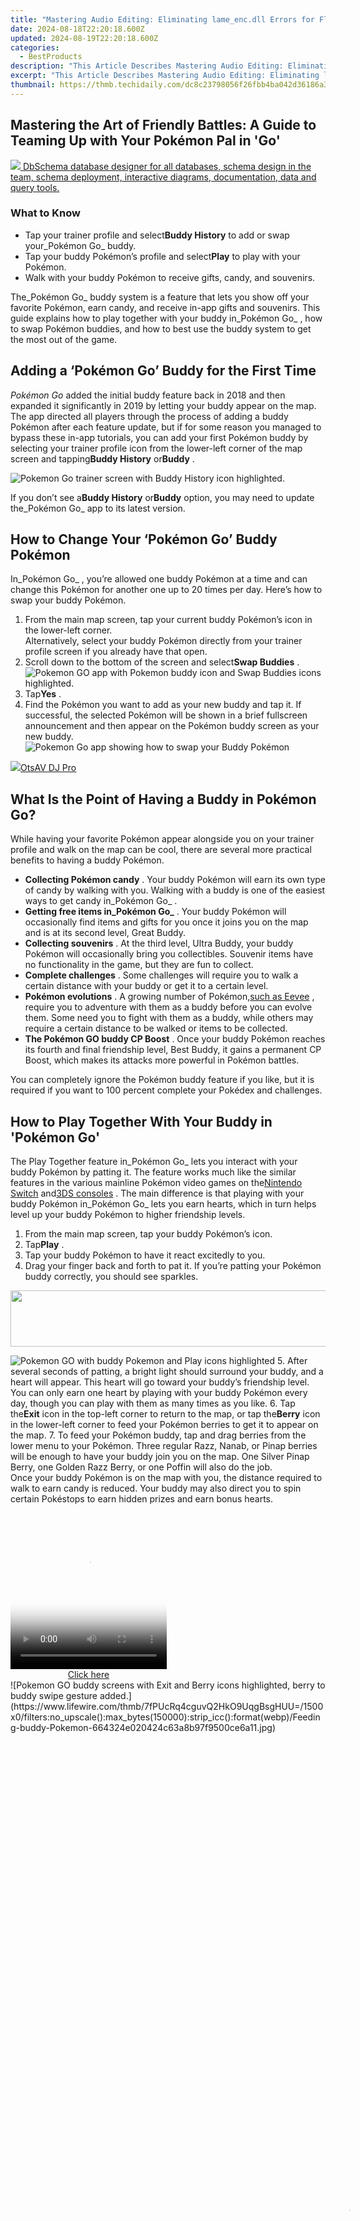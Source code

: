 ```yaml
---
title: "Mastering Audio Editing: Eliminating lame_enc.dll Errors for Flawless MP3 Output with Audacity"
date: 2024-08-18T22:20:18.600Z
updated: 2024-08-19T22:20:18.600Z
categories:
  - BestProducts
description: "This Article Describes Mastering Audio Editing: Eliminating lame_enc.dll Errors for Flawless MP3 Output with Audacity"
excerpt: "This Article Describes Mastering Audio Editing: Eliminating lame_enc.dll Errors for Flawless MP3 Output with Audacity"
thumbnail: https://thmb.techidaily.com/dc8c23798056f26fbb4ba042d36186a35f13e6ccd93d9efde90962c264b99c13.jpg
---
```


## Mastering the Art of Friendly Battles: A Guide to Teaming Up with Your Pokémon Pal in 'Go'
<!-- affiliate ads begin -->
<a href="https://shop.dbschema.com/order/checkout.php?PRODS=19867419&QTY=1&AFFILIATE=108875&CART=1"> <img src="https://secure.avangate.com/images/merchant/176b22bab4e94a28619ca2433b2ef241/products/1_icon256.png" border="0">
DbSchema database designer for all databases, schema design in the team, schema deployment, interactive diagrams, documentation, data and query tools. </a>
<!-- affiliate ads end -->
### What to Know

* Tap your trainer profile and select**Buddy History** to add or swap your_Pokémon Go_ buddy.
* Tap your buddy Pokémon’s profile and select**Play** to play with your Pokémon.
* Walk with your buddy Pokémon to receive gifts, candy, and souvenirs.

 The_Pokémon Go_ buddy system is a feature that lets you show off your favorite Pokémon, earn candy, and receive in-app gifts and souvenirs. This guide explains how to play together with your buddy in_Pokémon Go_ , how to swap Pokémon buddies, and how to best use the buddy system to get the most out of the game.

## Adding a ‘Pokémon Go’ Buddy for the First Time

_Pokémon Go_ added the initial buddy feature back in 2018 and then expanded it significantly in 2019 by letting your buddy appear on the map. The app directed all players through the process of adding a buddy Pokémon after each feature update, but if for some reason you managed to bypass these in-app tutorials, you can add your first Pokémon buddy by selecting your trainer profile icon from the lower-left corner of the map screen and tapping**Buddy History** or**Buddy** .

![Pokemon Go trainer screen with Buddy History icon highlighted.](https://www.lifewire.com/thmb/BdiPfIa8oWBYka7UEwDkhYUEZlU=/1500x0/filters:no_upscale():max_bytes(150000):strip_icc():format(webp)/Buddy-icon-in-Pokemon-Go-0b51206346d144a0b55dda8d337fcc18.jpg)

 If you don’t see a**Buddy History** or**Buddy** option, you may need to update the_Pokémon Go_ app to its latest version.

## How to Change Your ‘Pokémon Go’ Buddy Pokémon

 In_Pokémon Go_ , you’re allowed one buddy Pokémon at a time and can change this Pokémon for another one up to 20 times per day. Here’s how to swap your buddy Pokémon.  

1. From the main map screen, tap your current buddy Pokémon’s icon in the lower-left corner.  
 Alternatively, select your buddy Pokémon directly from your trainer profile screen if you already have that open.
2. Scroll down to the bottom of the screen and select**Swap Buddies** .  
![Pokemon GO app with Pokemon buddy icon and Swap Buddies icons highlighted.](https://www.lifewire.com/thmb/6eTmPPyKyA71qCXG--scAbBsXPo=/1500x0/filters:no_upscale():max_bytes(150000):strip_icc():format(webp)/Swap-Buddy-1b1fab1572ac45a599c81931d34db597.jpg)
3. Tap**Yes** .
4. Find the Pokémon you want to add as your new buddy and tap it. If successful, the selected Pokémon will be shown in a brief fullscreen announcement and then appear on the Pokémon buddy screen as your new buddy.  
![Pokemon Go app showing how to swap your Buddy Pokémon](https://www.lifewire.com/thmb/BoGpxHgNU6FVRwfj_E4L0CrpefQ=/1500x0/filters:no_upscale():max_bytes(150000):strip_icc():format(webp)/how-to-play-with-your-buddy-in-pokemon-go-02-e064b240ebdf48fa89583f0851d42bcd.jpg)

<!-- affiliate ads begin -->
<a href="https://otszone.ots7.com/order/checkout.php?PRODS=4713321&QTY=1&AFFILIATE=108875&CART=1"><img src="https://green.ots7.com/screenshots/OtsAV/OtsAVDJ1.90-300x188.jpg" border="0">OtsAV DJ Pro</a>
<!-- affiliate ads end -->
## What Is the Point of Having a Buddy in Pokémon Go?

 While having your favorite Pokémon appear alongside you on your trainer profile and walk on the map can be cool, there are several more practical benefits to having a buddy Pokémon.

* **Collecting Pokémon candy** . Your buddy Pokémon will earn its own type of candy by walking with you. Walking with a buddy is one of the easiest ways to get candy in_Pokémon Go_ .
* **Getting free items in_Pokémon Go_**  . Your buddy Pokémon will occasionally find items and gifts for you once it joins you on the map and is at its second level, Great Buddy.
* **Collecting souvenirs** . At the third level, Ultra Buddy, your buddy Pokémon will occasionally bring you collectibles. Souvenir items have no functionality in the game, but they are fun to collect.
* **Complete challenges** . Some challenges will require you to walk a certain distance with your buddy or get it to a certain level.
* **Pokémon evolutions** . A growing number of Pokémon,[such as Eevee](https://www.lifewire.com/how-to-evolve-eevee-pokemon-go-4689089) , require you to adventure with them as a buddy before you can evolve them. Some need you to fight with them as a buddy, while others may require a certain distance to be walked or items to be collected.
* **The Pokémon GO buddy CP Boost** . Once your buddy Pokémon reaches its fourth and final friendship level, Best Buddy, it gains a permanent CP Boost, which makes its attacks more powerful in Pokémon battles.

 You can completely ignore the Pokémon buddy feature if you like, but it is required if you want to 100 percent complete your Pokédex and challenges.

## How to Play Together With Your Buddy in 'Pokémon Go'

 The Play Together feature in_Pokémon Go_ lets you interact with your buddy Pokémon by patting it. The feature works much like the similar features in the various mainline Pokémon video games on the[Nintendo Switch](https://www.lifewire.com/what-is-the-nintendo-switch-4148184) and[3DS consoles](https://www.lifewire.com/nintendo-3ds-overview-1126249) . The main difference is that playing with your buddy Pokémon in_Pokémon Go_ lets you earn hearts, which in turn helps level up your buddy Pokémon to higher friendship levels.  

1. From the main map screen, tap your buddy Pokémon’s icon.
2. Tap**Play** .
3. Tap your buddy Pokémon to have it react excitedly to you.
4. Drag your finger back and forth to pat it. If you’re patting your Pokémon buddy correctly, you should see sparkles.  
<!-- affiliate ads begin -->
<a href="https://natural-cycles.sjv.io/c/5597632/2072200/17885" target="_top" id="2072200"><img src="//a.impactradius-go.com/display-ad/17885-2072200" border="0" alt="" width="728" height="90"/></a><img height="0" width="0" src="https://imp.pxf.io/i/5597632/2072200/17885" style="position:absolute;visibility:hidden;" border="0" />
<!-- affiliate ads end -->
![Pokemon GO with buddy Pokemon and Play icons highlighted](https://www.lifewire.com/thmb/ZJo8o9TObp3SUocJtYPzmQ-r3VA=/1500x0/filters:no_upscale():max_bytes(150000):strip_icc():format(webp)/Play-with-buddy-Pokemon-5d81ad40271c49dba320d76c94d2ae10.jpg)
5. After several seconds of patting, a bright light should surround your buddy, and a heart will appear. This heart will go toward your buddy’s friendship level. You can only earn one heart by playing with your buddy Pokémon every day, though you can play with them as many times as you like.
6. Tap the**Exit** icon in the top-left corner to return to the map, or tap the**Berry** icon in the lower-left corner to feed your Pokémon berries to get it to appear on the map.
7. To feed your Pokémon buddy, tap and drag berries from the lower menu to your Pokémon. Three regular Razz, Nanab, or Pinap berries will be enough to have your buddy join you on the map. One Silver Pinap Berry, one Golden Razz Berry, or one Poffin will also do the job.  
 Once your buddy Pokémon is on the map with you, the distance required to walk to earn candy is reduced. Your buddy may also direct you to spin certain Pokéstops to earn hidden prizes and earn bonus hearts.  
<!-- affiliate ads begin -->
<span id="1997795">
					<video width="250" height="250" style="cursor:pointer"
           poster="//a.impactradius-go.com/display-clicktoplayimage/1997795.jpeg"
           onclick="if(!this.playClicked){this.play();this.setAttribute('controls',true);this.playClicked=true;}">
	   <source src="//a.impactradius-go.com/display-ad/23621-1997795">
	   <img src="//a.impactradius-go.com/display-clicktoplayimage/1997795.jpeg" style="border: none; height: 100%; width: 100%; object-fit: contain">
	</video>
	<div style="width:250px;text-align:center"><a href="javascript:window.open(decodeURIComponent('https%3A%2F%2Fproteahair.pxf.io%2Fc%2F5597632%2F1997795%2F23621'), '_blank');void(0);">Click here</a></div>
</span>
<img height="0" width="0" src="https://imp.pxf.io/i/5597632/1997795/23621" style="position:absolute;visibility:hidden;" border="0" />
<!-- affiliate ads end -->
![Pokemon GO buddy screens with Exit and Berry icons highlighted, berry to buddy swipe gesture added.](https://www.lifewire.com/thmb/7fPUcRq4cguvQ2HkO9UqgBsgHUU=/1500x0/filters:no_upscale():max_bytes(150000):strip_icc():format(webp)/Feeding-buddy-Pokemon-664324e020424c63a8b97f9500ce6a11.jpg)

<!-- affiliate ads begin -->
<span id="1793213">
					<video width="1080" height="1620" style="cursor:pointer"
           poster="//a.impactradius-go.com/display-clicktoplayimage/1793213.jpeg"
           onclick="if(!this.playClicked){this.play();this.setAttribute('controls',true);this.playClicked=true;}">
	   <source src="//a.impactradius-go.com/display-ad/19135-1793213">
	   <img src="//a.impactradius-go.com/display-clicktoplayimage/1793213.jpeg" style="border: none; height: 100%; width: 100%; object-fit: contain">
	</video>
	<div style="width:1080px;text-align:center"><a href="javascript:window.open(decodeURIComponent('https%3A%2F%2Ftinyland.pxf.io%2Fc%2F5597632%2F1793213%2F19135'), '_blank');void(0);">Click here</a></div>
</span>
<img height="0" width="0" src="https://imp.pxf.io/i/5597632/1793213/19135" style="position:absolute;visibility:hidden;" border="0" />
<!-- affiliate ads end -->
## Does Swapping Buddies Lose Progress?

 Swapping a_Pokémon Go_ buddy for another one will delete any unfinished progress that’s currently in action, but it won’t remove any gained friendship level status. For example, if your buddy Pokémon is halfway into unlocking a candy, swapping the buddy out will remove this progress. The usual stats that reset at the end of each day will also clear with a swap.

 However, if this buddy has reached Great Buddy or some other friendship level status, that progress will remain no matter how many times you swap the buddy out.

<!-- affiliate ads begin -->
<a href="https://secure.2checkout.com/order/checkout.php?PRODS=4615471&QTY=1&AFFILIATE=108875&CART=1"><img src="https://images.wondershare.com/affiliate-image/affiliate_banners_en/max_782x90.png" border="0"></a>
<!-- affiliate ads end -->
## Does It Matter Who Your Buddy Is in 'Pokémon Go'?

 It doesn’t really matter at all who you choose to have as your_Pokémon Go_ buddy. At the end of the day, it comes down to what your particular aims are within the game.

 If all you want is to show off your favorite Pokémon on your trainer profile, then that Pokémon will be your best buddy choice. However, if you need to get more candy to evolve or level up a Pokémon, then adding one of the Pokémon that earns that specific candy is the way to go.

 Some_Pokémon Go_ players stick with the same buddy Pokémon for years on end, much like Ash with Pikachu in the_Pokémon_ anime series, while others use the feature more practically to earn candies to evolve a Pokémon and then, once that Pokémon has evolved, immediately swap it for their next evolution target.

 Many players even use the buddy feature as a kind of fashion accessory. For example, when they change their trainer’s clothes for Christmas, they also swap out their Pokémon buddy for one that has Christmas accessories or a Christmas vibe, such as many of the Ice Type Pokémon. Some do the same for Halloween, New Year, Valentine’s Day, and even a trip to the beach or their birthday.  

Was this page helpful?

Thanks for letting us know!

 Get the Latest Tech News Delivered Every Day

[Subscribe](https://www.lifewire.com/#)

Tell us why!

 Other  Not enough details  Hard to understand

 Submit

<ins class="adsbygoogle"
     style="display:block"
     data-ad-format="autorelaxed"
     data-ad-client="ca-pub-7571918770474297"
     data-ad-slot="1223367746"></ins>



<ins class="adsbygoogle"
     style="display:block"
     data-ad-client="ca-pub-7571918770474297"
     data-ad-slot="8358498916"
     data-ad-format="auto"
     data-full-width-responsive="true"></ins>

<span class="atpl-alsoreadstyle">Also read:</span>
<div><ul>
<li><a href="https://youtube-blog.techidaily.com/024-approved-the-ultimate-guide-to-choosing-a-premium-portable-vlog-camera/"><u>[New] 2024 Approved  The Ultimate Guide to Choosing a Premium Portable Vlog Camera</u></a></li>
<li><a href="https://facebook-videos.techidaily.com/new-in-2024-essential-chromes-leading-fb-video-grabs/"><u>[New] In 2024, Essential Chromes  Leading FB Video Grabs</u></a></li>
<li><a href="https://facebook-video-content.techidaily.com/new-in-2024-simplified-guide-crafting-powerful-content-for-fb-ads/"><u>[New] In 2024, Simplified Guide  Crafting Powerful Content for FB Ads</u></a></li>
<li><a href="https://network-issues.techidaily.com/solution-found-windows-1110-no-amd-adapter-error/"><u>[SOLUTION FOUND] Windows 11/10 No AMD Adapter Error</u></a></li>
<li><a href="https://facebook-video-recording.techidaily.com/updated-2024-approved-achieve-fluent-fb-video-posting-windows-linux-ios-and-android-tips/"><u>[Updated] 2024 Approved  Achieve Fluent FB Video Posting  Windows, Linux, iOS & Android Tips</u></a></li>
<li><a href="https://instagram-video-recordings.techidaily.com/updated-instasnap-optimize-images-and-videos-on-ig-for-2024/"><u>[Updated] InstaSnap  Optimize Images & Videos on IG for 2024</u></a></li>
<li><a href="https://facebook-record-videos.techidaily.com/updated-tailored-guide-to-youtube-trailer-production-with-filmora/"><u>[Updated] Tailored Guide to YouTube Trailer Production with Filmora</u></a></li>
<li><a href="https://instagram-videos.techidaily.com/updated-the-circle-of-connectivity-spotlighting-instas-top-25-influencers/"><u>[Updated] The Circle of Connectivity  Spotlighting Insta's Top 25 Influencers</u></a></li>
<li><a href="https://screen-sharing-recording.techidaily.com/2024-approved-behind-the-scenes-how-to-log-overwatch-games/"><u>2024 Approved  Behind the Scenes  How to Log Overwatch Games</u></a></li>
<li><a href="https://ios-unlock.techidaily.com/apple-iphone-14-plus-backup-password-never-set-but-still-asking-heres-the-fix-by-drfone-ios/"><u>Apple iPhone 14 Plus Backup Password Never Set But Still Asking? Heres the Fix</u></a></li>
<li><a href="https://techtrends.techidaily.com/bypassing-equipment-limits-to-watch-the-roku-channel-online/"><u>Bypassing Equipment Limits to Watch the Roku Channel Online</u></a></li>
<li><a href="https://techtrends.techidaily.com/chatgpts-proprietors-unraveling-the-truth-behind-its-inception/"><u>ChatGPT's Proprietors - Unraveling the Truth Behind Its Inception</u></a></li>
<li><a href="https://techtrends.techidaily.com/comprehensive-insight-into-what-your-smartwatch-can-do/"><u>Comprehensive Insight Into What Your Smartwatch Can Do</u></a></li>
<li><a href="https://techtrends.techidaily.com/comprehensive-troubleshooting-steps-to-correct-the-mscorwksdll-not-present-problem/"><u>Comprehensive Troubleshooting Steps to Correct the Mscorwks.dll Not Present Problem</u></a></li>
<li><a href="https://techtrends.techidaily.com/decoding-the-signs-that-show-when-someone-reads-your-sms-essential-insights/"><u>Decoding the Signs That Show When Someone Reads Your SMS: Essential Insights</u></a></li>
<li><a href="https://fox-helps.techidaily.com/easy-and-swift-face-blur-on-piscart-tools-at-hand/"><u>Easy and Swift Face-Blur on PiscArt Tools at Hand</u></a></li>
<li><a href="https://techtrends.techidaily.com/effective-methods-to-solve-the-problem-of-missing-d3dx9ninedll-file/"><u>Effective Methods to Solve The Problem of Missing d3dx9_nine.dll File</u></a></li>
<li><a href="https://hardware-help.techidaily.com/free-thunderbolt-driver-downloads-for-windows-operating-systems/"><u>Free Thunderbolt Driver Downloads for Windows Operating Systems</u></a></li>
<li><a href="https://techtrends.techidaily.com/guide-successfully-install-and-use-android-applications-on-your-windows-10-pc/"><u>Guide: Successfully Install and Use Android Applications on Your Windows 10 PC</u></a></li>
<li><a href="https://android-pokemon-go.techidaily.com/in-2024-reasons-why-pokemon-gps-does-not-work-on-tecno-camon-20-premier-5g-drfone-by-drfone-virtual-android/"><u>In 2024, Reasons why Pokémon GPS does not Work On Tecno Camon 20 Premier 5G? | Dr.fone</u></a></li>
<li><a href="https://techtrends.techidaily.com/is-it-worth-upgrading-to-hulu-plus-exploring-its-features-versus-regular-hulu/"><u>Is It Worth Upgrading to Hulu Plus? Exploring Its Features Versus Regular Hulu</u></a></li>
<li><a href="https://techtrends.techidaily.com/maxs-premier-picks-the-best-documentary-films-to-watch-this-july/"><u>Max's Premier Picks: The Best Documentary Films to Watch This July</u></a></li>
<li><a href="https://techtrends.techidaily.com/navigating-the-pathway-to-affordable-tunes-claiming-your-spotify-student-price-cut/"><u>Navigating the Pathway to Affordable Tunes: Claiming Your Spotify Student Price Cut</u></a></li>
<li><a href="https://techtrends.techidaily.com/ordered-viewing-the-definitive-sequence-to-enjoy-the-magic-of-harry-potter-films/"><u>Ordered Viewing: The Definitive Sequence to Enjoy the Magic of Harry Potter Films</u></a></li>
<li><a href="https://extra-guidance.techidaily.com/pinnacle-workshop-25-critique-for-2024/"><u>Pinnacle Workshop 25 Critique for 2024</u></a></li>
<li><a href="https://techtrends.techidaily.com/remedying-the-error-oleaut32dll-file-not-located-on-your-pc/"><u>Remedying the Error: 'OleAut32.dll' File Not Located on Your PC</u></a></li>
<li><a href="https://techtrends.techidaily.com/resolving-the-issue-what-to-do-when-you-encounter-a-missing-user32dll-file/"><u>Resolving the Issue: What To Do When You Encounter a Missing User32.dll File</u></a></li>
<li><a href="https://techtrends.techidaily.com/restoring-factory-settings-in-lenovo-laptops-a-comprehensive-how-to-guide/"><u>Restoring Factory Settings in Lenovo Laptops - A Comprehensive How-To Guide</u></a></li>
<li><a href="https://techtrends.techidaily.com/sony-car-afeela-breaking-down-the-latest-rumors-on-costs-specs-and-release-timeline/"><u>Sony Car Afeela - Breaking Down the Latest Rumors on Costs, Specs, and Release Timeline</u></a></li>
<li><a href="https://techtrends.techidaily.com/step-by-step-guide-enabling-disneyplus-streams-on-your-smart-tv-with-chromecast/"><u>Step-by-Step Guide: Enabling Disney+ Streams on Your Smart TV with Chromecast</u></a></li>
<li><a href="https://techtrends.techidaily.com/step-by-step-guide-getting-back-the-dark-ambiance-on-facebook/"><u>Step-by-Step Guide: Getting Back the Dark Ambiance on Facebook</u></a></li>
<li><a href="https://techtrends.techidaily.com/the-complete-guide-to-smartly-zooming-in-and-out-on-apples-mobile-gadgets/"><u>The Complete Guide to Smartly Zooming in and Out on Apple's Mobile Gadgets</u></a></li>
<li><a href="https://techtrends.techidaily.com/the-ultimate-guide-to-overcoming-missing-mapi3ndll-errors-in-windows/"><u>The Ultimate Guide to Overcoming 'Missing Mapi3n.dll' Errors in Windows</u></a></li>
<li><a href="https://techtrends.techidaily.com/the-ultimate-guide-to-removing-dirt-grime-and-germs-from-your-mechanical-keyboard/"><u>The Ultimate Guide to Removing Dirt, Grime & Germs From Your Mechanical Keyboard</u></a></li>
<li><a href="https://techtrends.techidaily.com/understanding-and-repairing-ocidll-missing-files-a-comprehensive-guide/"><u>Understanding and Repairing 'Oci.dll' Missing Files – A Comprehensive Guide</u></a></li>
<li><a href="https://techtrends.techidaily.com/understanding-the-value-of-wi-fi-mesh-networks-for-reliable-connectivity/"><u>Understanding the Value of Wi-Fi Mesh Networks for Reliable Connectivity</u></a></li>
<li><a href="https://techtrends.techidaily.com/unveiled-psvr-2-gaming-catalog-a-full-rundown-of-current-announcements/"><u>Unveiled PSVR 2 Gaming Catalog: A Full Rundown of Current Announcements</u></a></li>
<li><a href="https://techtrends.techidaily.com/unveiling-the-top-10-pick-for-free-email-accounts-your-guide/"><u>Unveiling the Top 10 Pick for Free Email Accounts: Your Guide!</u></a></li>
<li><a href="https://techtrends.techidaily.com/what-is-a-408-request-timeout-diagnosis-and-repair-tips/"><u>What Is a 408 Request Timeout? Diagnosis and Repair Tips</u></a></li>
</ul></div>
